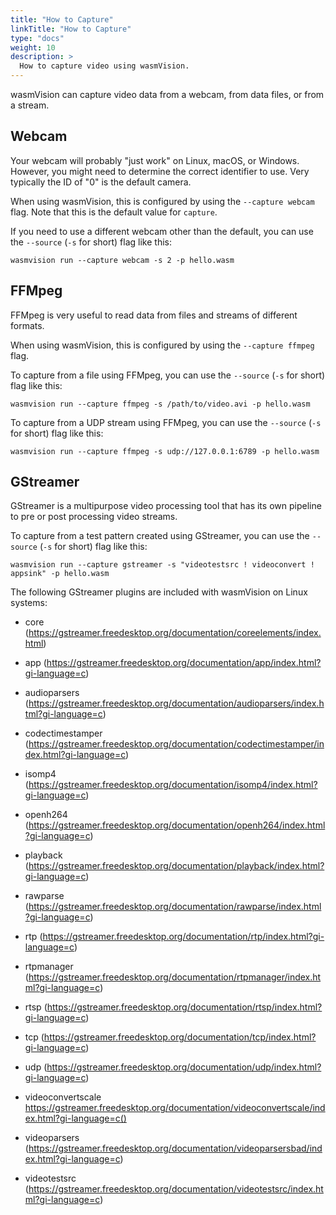 ```yaml
---
title: "How to Capture"
linkTitle: "How to Capture"
type: "docs"
weight: 10
description: >
  How to capture video using wasmVision.
---
```


wasmVision can capture video data from a webcam, from data files, or from a stream. 

## Webcam

Your webcam will probably "just work" on Linux, macOS, or Windows. However, you might need to determine the correct identifier to use. Very typically the ID of "0" is the default camera.

When using wasmVision, this is configured by using the `--capture webcam` flag. Note that this is the default value for `capture`.

If you need to use a different webcam other than the default, you can use the `--source` (`-s` for short) flag like this:

```shell
wasmvision run --capture webcam -s 2 -p hello.wasm
```

## FFMpeg

FFMpeg is very useful to read data from files and streams of different formats.

When using wasmVision, this is configured by using the `--capture ffmpeg` flag.

To capture from a file using FFMpeg, you can use the `--source` (`-s` for short) flag like this:

```shell
wasmvision run --capture ffmpeg -s /path/to/video.avi -p hello.wasm
```

To capture from a UDP stream using FFMpeg, you can use the `--source` (`-s` for short) flag like this:

```shell
wasmvision run --capture ffmpeg -s udp://127.0.0.1:6789 -p hello.wasm
```

## GStreamer

GStreamer is a multipurpose video processing tool that has its own pipeline to pre or post processing video streams.

To capture from a test pattern created using GStreamer, you can use the `--source` (`-s` for short) flag like this:

```shell
wasmvision run --capture gstreamer -s "videotestsrc ! videoconvert ! appsink" -p hello.wasm
```

The following GStreamer plugins are included with wasmVision on Linux systems:

- core (https://gstreamer.freedesktop.org/documentation/coreelements/index.html)

- app (https://gstreamer.freedesktop.org/documentation/app/index.html?gi-language=c)

- audioparsers (https://gstreamer.freedesktop.org/documentation/audioparsers/index.html?gi-language=c)

- codectimestamper (https://gstreamer.freedesktop.org/documentation/codectimestamper/index.html?gi-language=c)

- isomp4 (https://gstreamer.freedesktop.org/documentation/isomp4/index.html?gi-language=c)

- openh264 (https://gstreamer.freedesktop.org/documentation/openh264/index.html?gi-language=c)

- playback (https://gstreamer.freedesktop.org/documentation/playback/index.html?gi-language=c)

- rawparse (https://gstreamer.freedesktop.org/documentation/rawparse/index.html?gi-language=c)

- rtp (https://gstreamer.freedesktop.org/documentation/rtp/index.html?gi-language=c)

- rtpmanager (https://gstreamer.freedesktop.org/documentation/rtpmanager/index.html?gi-language=c)

- rtsp (https://gstreamer.freedesktop.org/documentation/rtsp/index.html?gi-language=c)

- tcp (https://gstreamer.freedesktop.org/documentation/tcp/index.html?gi-language=c)

- udp (https://gstreamer.freedesktop.org/documentation/udp/index.html?gi-language=c)

- videoconvertscale https://gstreamer.freedesktop.org/documentation/videoconvertscale/index.html?gi-language=c()

- videoparsers (https://gstreamer.freedesktop.org/documentation/videoparsersbad/index.html?gi-language=c)

- videotestsrc (https://gstreamer.freedesktop.org/documentation/videotestsrc/index.html?gi-language=c)
